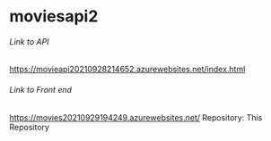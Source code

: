 # moviesapi2

###### Link to API
https://movieapi20210928214652.azurewebsites.net/index.html

###### Link to Front end
https://movies20210929194249.azurewebsites.net/
Repository: This Repository
